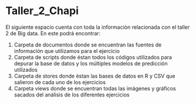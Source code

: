 # Taller_2_Chapi
El siguiente espacio cuenta con toda la información relacionada con el taller 2 de Big data. En este podrá encontrar:
1. Carpeta de documentos donde se encuentran las fuentes de información que utilizamos para el ejercicio
2. Carpeta de scripts donde éstan todos los códigos utilizados para depurar la base de datos y los múltiples modelos de predicción utilizados
3. Carpeta de stores donde éstan las bases de datos en R y CSV que salieron de cada uno de los ejercicios
4. Carpeta views donde se encuentran todas las imágenes y gráficos sacados del análisis de los diferentes ejercicios
